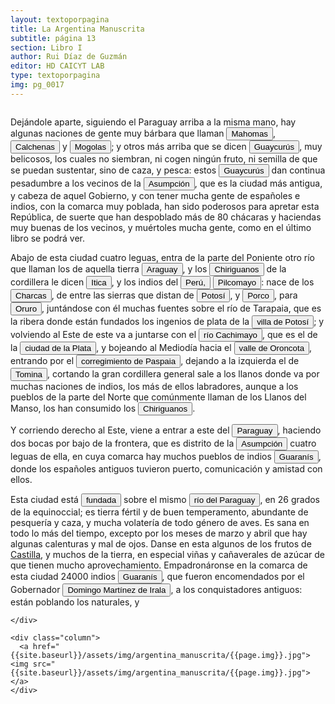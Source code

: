 ```yaml
---
layout: textoporpagina
title: La Argentina Manuscrita
subtitle: página 13
section: Libro I
author: Rui Díaz de Guzmán
editor: HD CAICYT LAB
type: textoporpagina
img: pg_0017
---
```


<div class="row">
    <div class="column">
<p>Dejándole aparte, siguiendo el Paraguay arriba a la misma mano, hay algunas naciones de gente muy bárbara que llaman <button class="balloon" data-balloon-pos="up" data-balloon-length="large" data-balloon="Refiere a los Ohomas, indios del Chaco.">Mahomas</button>, <button class="balloon" data-balloon-pos="up" data-balloon-length="large" data-balloon="Calchenas. Indios del Paraguay. Una de las tribus más bárbaras y obscuras del Paraguay. Su nombre nada expresa en el idioma guaraní. Tal vez sea el de algún cacique, o recuerde algún hecho desconocido de su historia o de sus costumbres.">Calchenas</button> y <button class="balloon" data-balloon-pos="up" data-balloon-length="large" data-balloon="Indios bárbaros del Paraguay.">Mogolas</button>; y otros más arriba que se dicen <button class="balloon" data-balloon-pos="up" data-balloon-length="large" data-balloon="Los guaycurúes constituían una sociedad chaqueña de cazadores-recolectores y agricultura estacional, adversarios más resistentes de los avances coloniales en el Chaco. Adaptados a subsistir en la región chaqueña, desarrollaron estrategias de subsistencia basadas en la movilidad y luego de los primeros contactos con los españoles, integraron el caballo. Los guaycurúes integran la familia lingüística mataco-guaycurú.">Guaycurús</button>, muy belicosos, los cuales no siembran, ni cogen ningún fruto, ni semilla de que se puedan sustentar, sino de caza, y pesca: estos <button class="balloon" data-balloon-pos="up" data-balloon-length="large" data-balloon="Los guaycurúes constituían una sociedad chaqueña de cazadores-recolectores y agricultura estacional, adversarios más resistentes de los avances coloniales en el Chaco. Adaptados a subsistir en la región chaqueña, desarrollaron estrategias de subsistencia basadas en la movilidad y luego de los primeros contactos con los españoles, integraron el caballo. Los guaycurúes integran la familia lingüística mataco-guaycurú.">Guaycurús</button> dan continua pesadumbre a los vecinos de la <a href="https://recogito.pelagios.org/document/wzqxhk0h3vpikm/part/1/edit#b51dbc72-dcb1-43f9-9e2a-e4537df8c09d" target="_blank"><button class="balloon" data-balloon-pos="up" data-balloon-length="large" data-balloon="Es Asunción del Paraguay.">Asumpción</button></a>, que es la ciudad más antigua, y cabeza de aquel Gobierno, y con tener mucha gente de españoles e indios, con la comarca muy poblada, han sido poderosos para apretar esta República, de suerte que han despoblado más de 80 chácaras y haciendas muy buenas de los vecinos, y muértoles mucha gente, como en el último libro se podrá ver.</p> <p>Abajo de esta ciudad cuatro leguas, entra de la parte del Poniente otro río que llaman los de aquella tierra <a href="https://recogito.pelagios.org/document/wzqxhk0h3vpikm/part/1/edit#15a69c0c-de2e-481b-aa0c-92a2c1699b2a" target="_blank"><button class="balloon" data-balloon-pos="up" data-balloon-length="large" data-balloon="Como el mismo Ruy Díaz aclara, se trata del Pilcomayo.">Araguay</button></a>, y los <button class="balloon" data-balloon-pos="up" data-balloon-length="large" data-balloon="Los chiriguanos componían la parcialidad más occidental de los guaraníes, asentados en actual territorio boliviano sobre los contrafuertes andinos. Ruy Díaz dirigió varias campañas en su contra.">Chiriguanos</button> de la cordillera le dicen <button class="balloon" data-balloon-pos="up" data-balloon-length="large" data-balloon="Como el mismo Ruy Díaz aclara, se trata del Pilcomayo.">Itica</button>, y los indios del <a href="https://recogito.pelagios.org/document/wzqxhk0h3vpikm/part/1/edit#ae8d8788-fbb3-42ed-8a8b-d685afe6840b" target="_blank"><button class="balloon" data-balloon-pos="up" data-balloon-length="large" data-balloon="Entendido como virreinato del Perú.">Perú,</button></a> <button class="balloon" data-balloon-pos="up" data-balloon-length="large" data-balloon="El actual río Pilcomayo.">Pilcomayo</button>: nace de los <a href="https://recogito.pelagios.org/document/wzqxhk0h3vpikm/part/1/edit#748d80d6-0fcb-473c-8ede-c4875b2f6940" target="_blank"><button class="balloon" data-balloon-pos="up" data-balloon-length="large" data-balloon="La provincia de Charcas, cuyos límites se superponen con la Audiencia de Charchas, tenía su sede en Sucre (Ciudad de la Plata, 1538).">Charcas</button></a>, de entre las sierras que distan de <a href="https://recogito.pelagios.org/document/wzqxhk0h3vpikm/part/1/edit#7e446803-fff1-43af-8808-6ef366740311" target="_blank"><button class="balloon" data-balloon-pos="up" data-balloon-length="large" data-balloon="La Villa Imperial de Potosí,en las cercanías del Cerro Rico en la provincia de Charcas.">Potosí</button></a>, y <a href="https://recogito.pelagios.org/document/wzqxhk0h3vpikm/part/1/edit#1f7d3605-dd07-45c9-acd6-4e5a39683b79" target="_blank"><button class="balloon" data-balloon-pos="up" data-balloon-length="large" data-balloon="Corregimiento de Porco, muy próximo a Potosí.">Porco</button></a>, para <a href="https://recogito.pelagios.org/document/wzqxhk0h3vpikm/part/1/edit#52e6b1aa-e1db-41cf-b7da-a96ec62f1dcd" target="_blank"><button class="balloon" data-balloon-pos="up" data-balloon-length="large" data-balloon="En Charcas, ciudad fundada en 1606.">Oruro</button></a>, juntándose con él muchas fuentes sobre el río de Tarapaia, que es la ribera donde están fundados los ingenios de plata de la <a href="https://recogito.pelagios.org/document/wzqxhk0h3vpikm/part/1/edit#b4627c16-9df9-4fbb-aabb-acb6e2694147" target="_blank"><button class="balloon" data-balloon-pos="up" data-balloon-length="large" data-balloon="La Villa Imperial de Potosí,en las cercanías del Cerro Rico en la provincia de Charcas.">villa de Potosí</button></a>; y volviendo al Este de este va a juntarse con el <button class="balloon" data-balloon-pos="up" data-balloon-length="large" data-balloon="Río en el departamento boliviano de Chuquisaca.">río Cachimayo</button>, que es el de la <a href="https://recogito.pelagios.org/document/wzqxhk0h3vpikm/part/1/edit#01af0d00-e337-4ed3-9404-cd963e5b30ac" target="_blank"><button class="balloon" data-balloon-pos="up" data-balloon-length="large" data-balloon="La ciudad fue fundada en 1538 con el nombre de La Plata y luego pasaría a llamarse Chuquisaca tras 1776.">ciudad de la Plata</button></a>, y bojeando al Mediodía hacia el <button class="balloon" data-balloon-pos="up" data-balloon-length="large" data-balloon="Valle en el actual departamento de Potosí, Bolivia, cercano al río Pilcomayo.">valle de Oroncota</button>, entrando por el <a href="https://recogito.pelagios.org/document/wzqxhk0h3vpikm/part/1/edit#9ff37131-69d4-45b8-812e-b6892c880980" target="_blank"><button class="balloon" data-balloon-pos="up" data-balloon-length="large" data-balloon="También Paspaya. Corregimiento de Charcas en el actual pueblo boliviano de Carmargo (Departamento de Chuquisaca).">corregimiento de Paspaia</button></a>, dejando a la izquierda el de <a href="https://recogito.pelagios.org/document/wzqxhk0h3vpikm/part/1/edit#1780ac38-5680-4850-8f1d-e3a6a3956055" target="_blank"><button class="balloon" data-balloon-pos="up" data-balloon-length="large" data-balloon="Villa de Santiago de Tomina, otro corregimiento de Charcas.">Tomina</button></a>, cortando la gran cordillera general sale a los llanos donde va por muchas naciones de indios, los más de ellos labradores, aunque a los pueblos de la parte del Norte que comúnmente llaman de los Llanos del Manso, los han consumido los <button class="balloon" data-balloon-pos="up" data-balloon-length="large" data-balloon="Los chiriguanos componían la parcialidad más occidental de los guaraníes, asentados en actual territorio boliviano sobre los contrafuertes andinos. Ruy Díaz dirigió varias campañas en su contra.">Chiriguanos</button>.</p> <p>Y corriendo derecho al Este, viene a entrar a este del <button class="balloon" data-balloon-pos="up" data-balloon-length="large" data-balloon="Refiere al río Paraguay">Paraguay</button>, haciendo dos bocas por bajo de la frontera, que es distrito de la <a href="https://recogito.pelagios.org/document/wzqxhk0h3vpikm/part/1/edit#191e3eab-f4d0-4147-8353-22da1b1f8acb" target="_blank"><button class="balloon" data-balloon-pos="up" data-balloon-length="large" data-balloon="Es Asunción del Paraguay.">Asumpción</button></a> cuatro leguas de ella, en cuya comarca hay muchos pueblos de indios <button class="balloon" data-balloon-pos="up" data-balloon-length="large" data-balloon="Refiere a los guaraníes o avá, según su autodenominación (que significa &quot;ser humano&quot;), se extendían, divididos en distintas parcialidades, entre la costa brasileña y los contrafuertes andinos, teniendo además asentamientos en las islasdel Río Paraná y del delta del Río de la Plata. Cultivadores selvícolas, producían regulamente excedentes agrícolas que serían indispensables para el avance de la conquista española en el región.">Guaranís</button>, donde los españoles antiguos tuvieron puerto, comunicación y amistad con ellos.</p> <p>Esta ciudad está <button class="balloon" data-balloon-pos="up" data-balloon-length="large" data-balloon="La fundación de la ciudad de Asunción del Paraguay, se levantó sobre un precario fuerte construido en 1537 por el capitán Juan de Salazar, fue crucial para el sostenimiento y el avance de la conquista en la región del Río de la Plata. Debida a su ubicación privilegiada realizaban intercambios con la parcialidad guaraní-caria, y proseguir las exploraciones en sentido nordeste en busca de la Sierra de la Plata. Transformada en ciudad a través del cabildo por orden de Domingo de Irala en 1541.">fundada</button> sobre el mismo <button class="balloon" data-balloon-pos="up" data-balloon-length="large" data-balloon="Río Paraguay.">río del Paraguay</button>, en 26 grados de la equinoccial; es tierra fértil y de buen temperamento, abundante de pesquería y caza, y mucha volatería de todo género de aves. Es sana en todo lo más del tiempo, excepto por los meses de marzo y abril que hay algunas calenturas y mal de ojos. Danse en esta algunos de los frutos de <a href="https://recogito.pelagios.org/document/wzqxhk0h3vpikm/part/1/edit#5163d450-4289-40a2-971e-3d113eae3167" target="_blank">Castilla</a>, y muchos de la tierra, en especial viñas y cañaverales de azúcar de que tienen mucho aprovechamiento. Empadronáronse en la comarca de esta ciudad 24000 indios <button class="balloon" data-balloon-pos="up" data-balloon-length="large" data-balloon="Refiere a los guaraníes o avá, según su autodenominación (que significa &quot;ser humano&quot;), se extendían, divididos en distintas parcialidades, entre la costa brasileña y los contrafuertes andinos, teniendo además asentamientos en las islasdel Río Paraná y del delta del Río de la Plata. Cultivadores selvícolas, producían regulamente excedentes agrícolas que serían indispensables para el avance de la conquista española en el región.">Guaranís</button>, que fueron encomendados por el Gobernador <button class="balloon" data-balloon-pos="up" data-balloon-length="large" data-balloon="Conquistador y colonizador español (Vergara de la Hermandad de Guipúzcoa, Castilla, 1509-Asunción del Paraguay, 03/10/1556). Ocupó tres veces el cargo de gobernador interino del Río de la Plata y del Paraguay, en los períodos de 1539 a 1542, de 1544 hasta 1548 y por último desde 1549. Carlos V lo nombró como titular en el cargo en 1555, lo sería hasta su fallecimiento.">Domingo Martínez de Irala</button>, a los conquistadores antiguos: están poblando los naturales, y</p>

    </div>

    <div class="column">
      <a href="{{site.baseurl}}/assets/img/argentina_manuscrita/{{page.img}}.jpg"><img src="{{site.baseurl}}/assets/img/argentina_manuscrita/{{page.img}}.jpg"></a>
    </div>
</div>